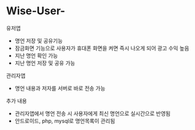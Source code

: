 # Wise-User-
유저앱
- 명언 저장 및 공유기능
- 잠금화면 기능으로 사용자가 휴대폰 화면을 켜면 즉시 나오게 되어 광고 수익 높음
- 지난 명언 확인 가능
- 지난 명언 저장 및 공유 가능

관리자앱
- 명언 내용과 저자를 서버로 바로 전송 가능


추가 내용
- 관리자앱에서 명언 전송 시 사용자에게 최신 명언으로 실시간으로 반영됨
- 안드로이드, php, mysql로 명언목록이 관리됨
